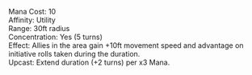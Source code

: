 Mana Cost: 10  
Affinity: Utility  
Range: 30ft radius  
Concentration: Yes (5 turns)  
Effect: Allies in the area gain +10ft movement speed and advantage on initiative rolls taken during the duration.  
Upcast: Extend duration (+2 turns) per x3 Mana.
